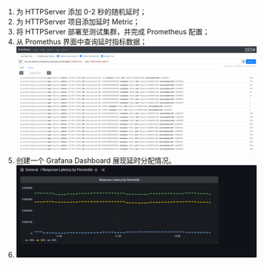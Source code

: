 1. 为 HTTPServer 添加 0-2 秒的随机延时；
2. 为 HTTPServer 项目添加延时 Metric；
3. 将 HTTPServer 部署至测试集群，并完成 Prometheus 配置；
4. 从 Promethus 界面中查询延时指标数据；
![图片alt](https://github.com/reed-chi/go-camp/blob/main/M10/prometheus-snapshot.png "Prometheus截图")
5. 创建一个 Grafana Dashboard 展现延时分配情况。
6.  ![图片alt](https://github.com/reed-chi/go-camp/blob/main/M10/grafana-snapshot.png "Prometheus截图")



